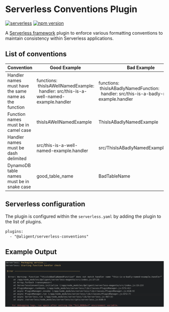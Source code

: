 # Serverless Conventions Plugin

[![serverless](http://public.serverless.com/badges/v3.svg)](http://www.serverless.com)
[![npm version](https://badge.fury.io/js/@aligent%2Fserverless-conventions.svg)](https://badge.fury.io/js/@aligent%2Fserverless-conventions)

A [Serverless framework](https://www.serverless.com) plugin to enforce various formatting conventions to maintain consistency within Serverless applications.

## List of conventions
| Convention | Good Example | Bad Example |
| --- | --- | --- |
| Handler names must have the same name as the function | functions:<br>&nbsp;thisIsAWellNamedExample:<br>&nbsp;&nbsp;handler: src/this-is-a-well-named-example.handler | functions:<br>&nbsp;thisIsABadlyNamedFunction:<br>&nbsp;&nbsp;handler: src/this-is-a-badly-named-example.handler |
| Function names must be in camel case | thisIsAWellNamedExample | ThisIsABadlyNamedExample |
| Handler names must be dash delimited | src/this-is-a-well-named-example.handler | src/ThisIsABadlyNamedExample.handler |
| DynamoDB table names must be in snake case | good_table_name | BadTableName |


## Serverless configuration
The plugin is configured within the `serverless.yaml` by adding the plugin to the list of plugins.

```
plugins:
  - "@aligent/serverless-conventions"
```

## Example Output
![serverless output](/images/serverless_output.png)